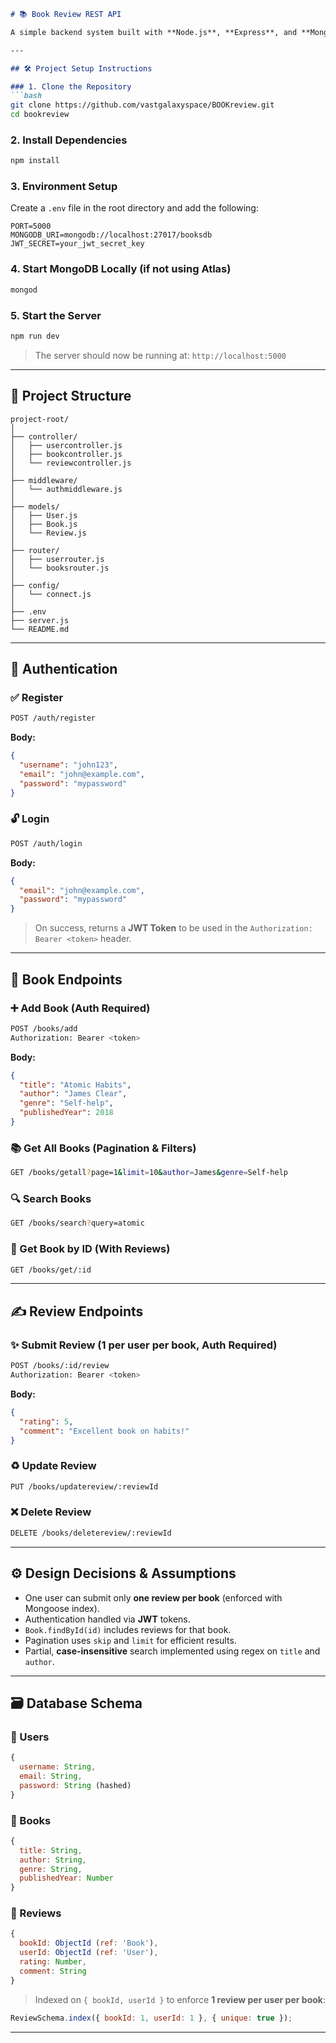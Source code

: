 ````markdown
# 📚 Book Review REST API

A simple backend system built with **Node.js**, **Express**, and **MongoDB** that allows users to register, login, add books, view books, submit reviews, and more. JWT-based authentication ensures secure access to protected endpoints.

---

## 🛠️ Project Setup Instructions

### 1. Clone the Repository
```bash
git clone https://github.com/vastgalaxyspace/BOOKreview.git
cd bookreview
````

### 2. Install Dependencies

```bash
npm install
```

### 3. Environment Setup

Create a `.env` file in the root directory and add the following:

```
PORT=5000
MONGODB_URI=mongodb://localhost:27017/booksdb
JWT_SECRET=your_jwt_secret_key
```

### 4. Start MongoDB Locally (if not using Atlas)

```bash
mongod
```

### 5. Start the Server

```bash
npm run dev
```

> The server should now be running at: `http://localhost:5000`

---

## 📂 Project Structure

```
project-root/
│
├── controller/
│   ├── usercontroller.js
│   ├── bookcontroller.js
│   └── reviewcontroller.js
│
├── middleware/
│   └── authmiddleware.js
│
├── models/
│   ├── User.js
│   ├── Book.js
│   └── Review.js
│
├── router/
│   ├── userrouter.js
│   └── booksrouter.js
│
├── config/
│   └── connect.js
│
├── .env
├── server.js
└── README.md
```

---

## 🔐 Authentication

### ✅ Register

```bash
POST /auth/register
```

**Body:**

```json
{
  "username": "john123",
  "email": "john@example.com",
  "password": "mypassword"
}
```

### 🔓 Login

```bash
POST /auth/login
```

**Body:**

```json
{
  "email": "john@example.com",
  "password": "mypassword"
}
```

> On success, returns a **JWT Token** to be used in the `Authorization: Bearer <token>` header.

---

## 📘 Book Endpoints

### ➕ Add Book (Auth Required)

```bash
POST /books/add
Authorization: Bearer <token>
```

**Body:**

```json
{
  "title": "Atomic Habits",
  "author": "James Clear",
  "genre": "Self-help",
  "publishedYear": 2018
}
```

### 📚 Get All Books (Pagination & Filters)

```bash
GET /books/getall?page=1&limit=10&author=James&genre=Self-help
```

### 🔍 Search Books

```bash
GET /books/search?query=atomic
```

### 📖 Get Book by ID (With Reviews)

```bash
GET /books/get/:id
```

---

## ✍️ Review Endpoints

### ✨ Submit Review (1 per user per book, Auth Required)

```bash
POST /books/:id/review
Authorization: Bearer <token>
```

**Body:**

```json
{
  "rating": 5,
  "comment": "Excellent book on habits!"
}
```

### ♻️ Update Review

```bash
PUT /books/updatereview/:reviewId
```

### ❌ Delete Review

```bash
DELETE /books/deletereview/:reviewId
```

---

## ⚙️ Design Decisions & Assumptions

* One user can submit only **one review per book** (enforced with Mongoose index).
* Authentication handled via **JWT** tokens.
* `Book.findById(id)` includes reviews for that book.
* Pagination uses `skip` and `limit` for efficient results.
* Partial, **case-insensitive** search implemented using regex on `title` and `author`.

---

## 🗃️ Database Schema

### 🔐 Users

```js
{
  username: String,
  email: String,
  password: String (hashed)
}
```

### 📘 Books

```js
{
  title: String,
  author: String,
  genre: String,
  publishedYear: Number
}
```

### 📝 Reviews

```js
{
  bookId: ObjectId (ref: 'Book'),
  userId: ObjectId (ref: 'User'),
  rating: Number,
  comment: String
}
```

> Indexed on `{ bookId, userId }` to enforce **1 review per user per book**:

```js
ReviewSchema.index({ bookId: 1, userId: 1 }, { unique: true });
```

---





